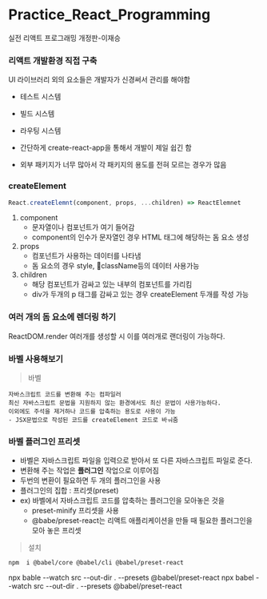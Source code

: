 # Practice_React_Programming

실전 리액트 프로그래밍 개정판-이재승

### 리액트 개발환경 직접 구축

UI 라이브러리 외의 요소들은 개발자가 신경써서 관리를 해야함

- 테스트 시스템
- 빌드 시스템
- 라우팅 시스템

- 간단하게 create-react-app을 통해서 개발이 제일 쉽긴 함
- 외부 패키지가 너무 많아서 각 패키지의 용도를 전혀 모르는 경우가 많음

### createElement

```js
React.createElemnt(component, props, ...children) => ReactElemnet
```

1. component
   - 문자열이나 컴포넌트가 여기 들어감
   - component의 인수가 문자열인 경우 HTML 태그에 해당하는 돔 요소 생성
2. props
   - 컴포넌트가 사용하는 데이터를 나타냄
   - 돔 요소의 경우 style, className등의 데이터 사용가능
3. children
   - 해당 컴포넌트가 감싸고 있는 내부의 컴포넌트를 가리킴
   - div가 두개의 p 태그를 감싸고 있는 경우 createElement 두개를 작성 가능

### 여러 개의 돔 요소에 렌더링 하기

ReactDOM.render 여러개를 생성할 시 이를 여러개로 랜더링이 가능하다.

### 바벨 사용해보기

> 바벨

    자바스크립트 코드를 변환해 주는 컴파일러
    최신 자바스크립트 문법을 지원하지 않는 환경에서도 최신 문법이 사용가능하다.
    이외에도 주석을 제거하나 코드를 압축하는 용도로 사용이 가능
    - JSX문법으로 작성된 코드를 createElement 코드로 바ㅝ줌

### 바벨 플러그인 프리셋

- 바벨은 자바스크립트 파일을 입력으로 받아서 또 다른 자바스크립트 파일로 준다.
- 변환해 주는 작업은 **플러그인** 작업으로 이루어짐
- 두번의 변환이 필요하면 두 개의 플러그인을 사용
- 플러그인의 집합 : 프리셋(preset)
- ex) 바벨에서 자바스크립트 코드를 압축하는 플러그인을 모아놓은 것을
  - preset-minify 프리셋을 사용
  - @babe/preset-react는 리액트 애플리케이션을 만들 때 필요한 플러그인을 모아 놓은 프리셋

> 설치

    npm  i @babel/core @babel/cli @babel/preset-react

npx bable --watch src --out-dir . --presets @babel/preset-react
npx babel --watch src --out-dir . --presets @babel/preset-react
